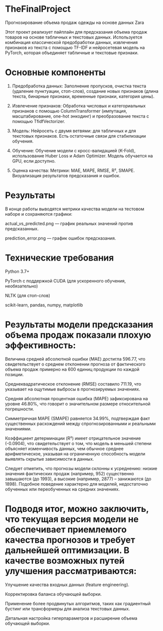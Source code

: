 # TheFinalProject
Прогнозирование объема продаж одежды на основе данных Zara

Этот проект реализует пайплайн для предсказания объема продаж товаров на основе табличных и текстовых данных. Используется комбинация классической предобработки данных, извлечения признаков из текста с помощью TF-IDF и нейросетевая модель на PyTorch, которая объединяет табличные и текстовые признаки.

# Основные компоненты #
1) Предобработка данных: 
Заполнение пропусков, очистка текста (удаление пунктуации, стоп-слов), создание новых признаков (длина текста, бинарные признаки, временные признаки, категория цены).

2) Извлечение признаков:
Обработка числовых и категориальных признаков с помощью ColumnTransformer (импутация, масштабирование, one-hot энкодинг) и преобразование текста с помощью TfidfVectorizer.

3) Модель:
Нейросеть с двумя ветвями: для табличных и для текстовых признаков. Есть остаточные связи для стабилизации обучения.

4) Обучение:
Обучение модели с кросс-валидацией (K-Fold), использование Huber Loss и Adam Optimizer. Модель обучается на GPU, если доступно.

5) Оценка качества:
Метрики: MAE, MAPE, RMSE, R², SMAPE. Визуализация результатов предсказания и ошибок.

# Результаты #
В конце работы выводятся метрики качества модели на тестовом наборе и сохраняются графики:

actual_vs_predicted.png — график реальных значений против предсказанных.

prediction_error.png — график ошибок предсказания.

# Технические требования #
Python 3.7+

PyTorch с поддержкой CUDA (для ускоренного обучения, необязательно)

NLTK (для стоп-слов)

scikit-learn, pandas, numpy, matplotlib

# Результаты модели предсказания объема продаж показали плохую эффективность: #

Величина средней абсолютной ошибки (MAE) достигла 596.77, что свидетельствует о среднем отклонении прогноза от фактического объема продаж примерно на 600 единиц продукции по каждой позиции.

Среднеквадратическое отклонение (RMSE) составило 711.19, что указывает на ощутимые выбросы в прогнозируемых значениях.

Средняя абсолютная процентная ошибка (MAPE) зафиксирована на уровне 46.80%, что говорит о значительном размере относительной погрешности.

Симметричная MAPE (SMAPE) равняется 34.99%, подтверждая факт существенных расхождений между спрогнозированными и реальными значениями.

Коэффициент детерминации (R²) имеет отрицательное значение (-0.0904), что свидетельствует о том, что модель в меньшей степени объясняет изменчивость данных, чем обычное среднее арифметическое, указывая на ограниченную способность модели выявлять скрытые зависимости в данных.

Следует отметить, что прогнозы модели склонны к усреднению: низкие значения фактических продаж (например, 952) существенно завышаются (до 1993), а высокие (например, 2877) – занижаются (до 1898). Подобное поведение характерно для моделей, недостаточно обученных или переобученных на средних значениях.

# Подводя итог, можно заключить, что текущая версия модели не обеспечивает приемлемого качества прогнозов и требует дальнейшей оптимизации. В качестве возможных путей улучшения рассматриваются: #

Улучшение качества входных данных (feature engineering).

Корректировка баланса обучающей выборки.

Применение более продвинутых алгоритмов, таких как градиентный бустинг или трансформеры для анализа текстовых данных.

Детальная настройка гиперпараметров и расширение объема обучающей выборки.
